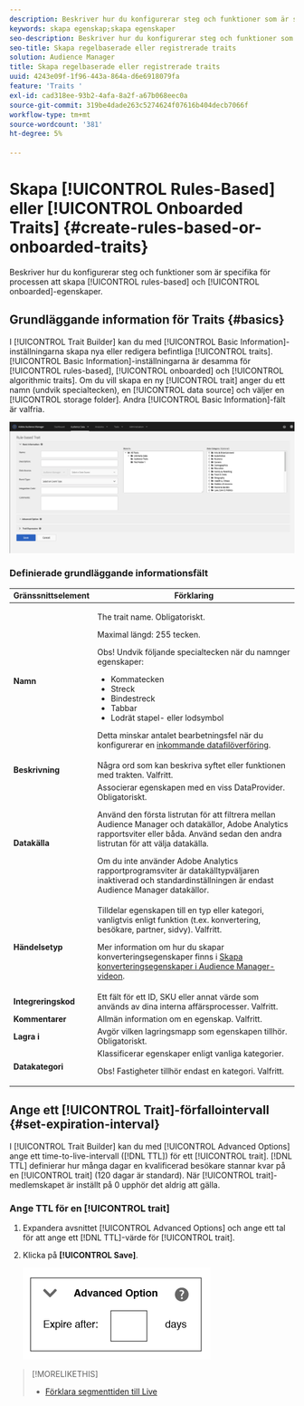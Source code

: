 ```yaml
---
description: Beskriver hur du konfigurerar steg och funktioner som är specifika för den regelbaserade processen att skapa anpassade egenskaper.
keywords: skapa egenskap;skapa egenskaper
seo-description: Beskriver hur du konfigurerar steg och funktioner som är specifika för den regelbaserade processen att skapa anpassade egenskaper.
seo-title: Skapa regelbaserade eller registrerade traits
solution: Audience Manager
title: Skapa regelbaserade eller registrerade traits
uuid: 4243e09f-1f96-443a-864a-d6e6918079fa
feature: 'Traits '
exl-id: cad318ee-93b2-4afa-8a2f-a67b068eec0a
source-git-commit: 319be4dade263c5274624f07616b404decb7066f
workflow-type: tm+mt
source-wordcount: '381'
ht-degree: 5%

---
```


# Skapa [!UICONTROL Rules-Based] eller [!UICONTROL Onboarded Traits] {#create-rules-based-or-onboarded-traits}

Beskriver hur du konfigurerar steg och funktioner som är specifika för processen att skapa [!UICONTROL rules-based] och [!UICONTROL onboarded]-egenskaper.

<!-- c_tb_rules_traits.xml -->

## Grundläggande information för Traits {#basics}

I [!UICONTROL Trait Builder] kan du med [!UICONTROL Basic Information]-inställningarna skapa nya eller redigera befintliga [!UICONTROL traits]. [!UICONTROL Basic Information]-inställningarna är desamma för [!UICONTROL rules-based], [!UICONTROL onboarded] och [!UICONTROL algorithmic traits]. Om du vill skapa en ny [!UICONTROL trait] anger du ett namn (undvik specialtecken), en [!UICONTROL data source] och väljer en [!UICONTROL storage folder]. Andra [!UICONTROL Basic Information]-fält är valfria.

<!-- c_tb_basics.xml -->

![create-trait](assets/create-trait.png)

### Definierade grundläggande informationsfält

<table id="table_42AEC7A5B22346C5BB996D2D36C56229"> 
 <thead> 
  <tr> 
   <th colname="col1" class="entry"> Gränssnittselement </th> 
   <th colname="col2" class="entry"> Förklaring </th> 
  </tr> 
 </thead>
 <tbody> 
  <tr> 
   <td colname="col1"> <b><span class="uicontrol"> Namn</span></b> </td> 
   <td colname="col2"> <p>The trait name. Obligatoriskt. </p> <p>Maximal längd: 255 tecken. </p> <p> <p>Obs! Undvik följande specialtecken när du namnger egenskaper: 
      <ul id="ul_AB38A333F21A4AA9B5656CBA69BA65E3"> 
       <li id="li_0E5033B540BC41E799075845388E85A7">Kommatecken </li> 
       <li id="li_B1A6C3E3FB98473A91E4675EE09460F0">Streck </li> 
       <li id="li_579302FE34B64FE0AE3C751012839229">Bindestreck </li> 
       <li id="li_44890F738CC64E449CC2545D701ECBC7">Tabbar </li> 
       <li id="li_C203837501A94342923C99A7DAD1ED61">Lodrät stapel- eller lodsymbol </li> 
      </ul> </p> </p> <p>Detta minskar antalet bearbetningsfel när du konfigurerar en <a href="../../integration/sending-audience-data/batch-data-transfer-explained/inbound-file-contents.md"> inkommande datafilöverföring</a>. </p> </td> 
  </tr> 
  <tr> 
   <td colname="col1"> <b><span class="uicontrol"> Beskrivning</span></b> </td> 
   <td colname="col2"> Några ord som kan beskriva syftet eller funktionen med trakten. Valfritt. </td> 
  </tr> 
  <tr> 
   <td colname="col1"> <b><span class="uicontrol"> Datakälla</span></b> </td> 
   <td colname="col2"> Associerar egenskapen med en viss DataProvider. Obligatoriskt. <p>Använd den första listrutan för att filtrera mellan Audience Manager och datakällor, Adobe Analytics rapportsviter eller båda. Använd sedan den andra listrutan för att välja datakälla.</p><p> Om du inte använder Adobe Analytics rapportprogramsviter är datakälltypväljaren inaktiverad och standardinställningen är endast Audience Manager datakällor.</p>  </td> 
  </tr>
   <tr> 
   <td colname="col1"> <b><span class="uicontrol"> Händelsetyp</span></b> </td> 
   <td colname="col2"> Tilldelar egenskapen till en typ eller kategori, vanligtvis enligt funktion (t.ex. konvertering, besökare, partner, sidvy). Valfritt. <p> Mer information om hur du skapar konverteringsegenskaper finns i <a href="https://experienceleague.adobe.com/docs/audience-manager-learn/tutorials/build-and-manage-audiences/traits-and-segments/creating-conversion-traits.html">Skapa konverteringsegenskaper i Audience Manager-videon</a>. </p></td> 
  </tr> 
  <tr> 
   <td colname="col1"> <b><span class="uicontrol"> Integreringskod</span></b> </td> 
   <td colname="col2"> Ett fält för ett ID, SKU eller annat värde som används av dina interna affärsprocesser. Valfritt. </td> 
  </tr> 
  <tr> 
   <td colname="col1"> <b><span class="uicontrol"> Kommentarer</span></b> </td> 
   <td colname="col2"> Allmän information om en egenskap. Valfritt. </td> 
  </tr> 
  <tr> 
   <td colname="col1"> <b><span class="uicontrol"> Lagra i</span></b> </td> 
   <td colname="col2"> Avgör vilken lagringsmapp som egenskapen tillhör. Obligatoriskt. </td> 
  </tr> 
  <tr> 
   <td colname="col1"> <b><span class="uicontrol"> Datakategori</span></b> </td> 
   <td colname="col2"> Klassificerar egenskaper enligt vanliga kategorier. <p>Obs!  Fastigheter tillhör endast en kategori. Valfritt. </p> </td> 
  </tr> 
 </tbody> 
</table>

## Ange ett [!UICONTROL Trait]-förfallointervall {#set-expiration-interval}

I [!UICONTROL Trait Builder] kan du med [!UICONTROL Advanced Options] ange ett time-to-live-intervall ([!DNL TTL]) för ett [!UICONTROL trait]. [!DNL TTL] definierar hur många dagar en kvalificerad besökare stannar kvar på en  [!UICONTROL trait] (120 dagar är standard). När [!UICONTROL trait]-medlemskapet är inställt på 0 upphör det aldrig att gälla.

<!-- t_tb_ttl.xml -->

### Ange TTL för en [!UICONTROL trait]

1. Expandera avsnittet [!UICONTROL Advanced Options] och ange ett tal för att ange ett [!DNL TTL]-värde för [!UICONTROL trait].
1. Klicka på **[!UICONTROL Save]**.

   ![](assets/TTL.png)

>[!MORELIKETHIS]
>
>* [Förklara segmenttiden till Live](../../features/traits/segment-ttl-explained.md)

